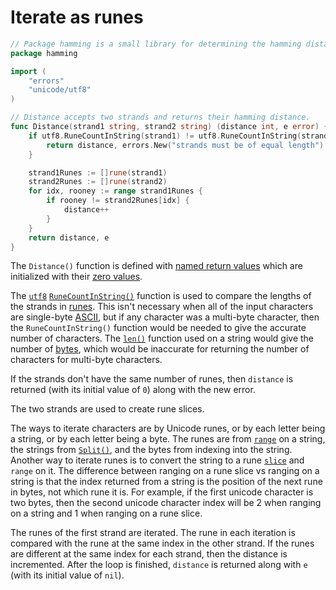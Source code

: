 # Iterate as runes

```go
// Package hamming is a small library for determining the hamming distance between two strands.
package hamming

import (
	"errors"
	"unicode/utf8"
)

// Distance accepts two strands and returns their hamming distance.
func Distance(strand1 string, strand2 string) (distance int, e error) {
	if utf8.RuneCountInString(strand1) != utf8.RuneCountInString(strand2) {
		return distance, errors.New("strands must be of equal length")
	}

	strand1Runes := []rune(strand1)
	strand2Runes := []rune(strand2)
	for idx, rooney := range strand1Runes {
		if rooney != strand2Runes[idx] {
			distance++
		}
	}
	return distance, e
}
```

The `Distance()` function is defined with [named return values][named-return-values] which are initialized with their [zero values][zero-values].

The [`utf8`][utf8] [`RuneCountInString()`][runecountinstring] function is used to compare the lengths of the strands in [runes][runes].
This isn't necessary when all of the input characters are single-byte [ASCII][ascii], but if any character was a multi-byte character,
then the `RuneCountInString()` function would be needed to give the accurate number of characters.
The [`len()`][len] function used on a string would give the number of [bytes][bytes],
which would be inaccurate for returning the number of characters for multi-byte characters.

If the strands don't have the same number of runes, then `distance` is returned (with its initial value of `0`) along with the new error.

The two strands are used to create rune slices.

The ways to iterate characters are by Unicode runes, or by each letter being a string, or by each letter being a byte.
The runes are from [`range`][range] on a string, the strings from [`Split()`][split], and the bytes from indexing into the string.
Another way to iterate runes is to convert the string to a rune [`slice`][slice] and `range` on it.
The difference between ranging on a rune slice vs ranging on a string is that the index returned from a string is the position of the next rune in bytes,
not which rune it is.
For example, if the first unicode character is two bytes,
then the second unicode character index will be 2 when ranging on a string and 1 when ranging on a rune slice.

The runes of the first strand are iterated.
The rune in each iteration is compared with the rune at the same index in the other strand.
If the runes are different at the same index for each strand, then the distance is incremented.
After the loop is finished, `distance` is returned along with `e` (with its initial value of `nil`).

[named-return-values]: https://yourbasic.org/golang/named-return-values-parameters/
[zero-values]: https://yourbasic.org/golang/default-zero-value/
[utf8]: https://pkg.go.dev/unicode/utf8
[runecountinstring]: https://pkg.go.dev/unicode/utf8#RuneCountInString
[runes]: https://golangdocs.com/rune-in-golang
[ascii]: https://www.asciitable.com/
[len]: https://pkg.go.dev/builtin#len
[bytes]: https://pkg.go.dev/bytes
[range]: https://gobyexample.com/range
[split]: https://pkg.go.dev/strings#Split
[slice]: https://gobyexample.com/slices
